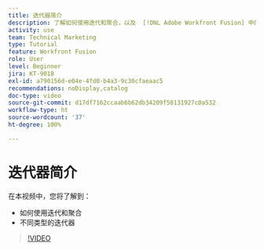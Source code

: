 ```yaml
---
title: 迭代器简介
description: 了解如何使用迭代和聚合，以及  [!DNL Adobe Workfront Fusion] 中的不同类型的迭代器。
activity: use
team: Technical Marketing
type: Tutorial
feature: Workfront Fusion
role: User
level: Beginner
jira: KT-9018
exl-id: a790156d-e04e-4fd0-b4a3-9c30cfaeaac5
recommendations: noDisplay,catalog
doc-type: video
source-git-commit: d17df7162ccaab6b62db34209f50131927c0a532
workflow-type: ht
source-wordcount: '37'
ht-degree: 100%

---
```


# 迭代器简介

在本视频中，您将了解到：

* 如何使用迭代和聚合
* 不同类型的迭代器

>[!VIDEO](https://video.tv.adobe.com/v/335277/?quality=12&learn=on&enablevpops)
